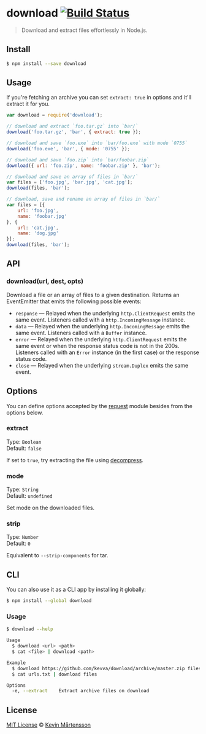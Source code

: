 # download [![Build Status](https://secure.travis-ci.org/kevva/download.png?branch=master)](http://travis-ci.org/kevva/download)

> Download and extract files effortlessly in Node.js.

## Install

```bash
$ npm install --save download
```

## Usage

If you're fetching an archive you can set `extract: true` in options and
it'll extract it for you.

```js
var download = require('download');

// download and extract `foo.tar.gz` into `bar/`
download('foo.tar.gz', 'bar', { extract: true });

// download and save `foo.exe` into `bar/foo.exe` with mode `0755`
download('foo.exe', 'bar', { mode: '0755' });

// download and save `foo.zip` into `bar/foobar.zip`
download({ url: 'foo.zip', name: 'foobar.zip' }, 'bar');

// download and save an array of files in `bar/`
var files = ['foo.jpg', 'bar.jpg', 'cat.jpg'];
download(files, 'bar');

// download, save and rename an array of files in `bar/`
var files = [{
    url: 'foo.jpg',
    name: 'foobar.jpg'
}, {
    url: 'cat.jpg',
    name: 'dog.jpg'
}];
download(files, 'bar');
```

## API

### download(url, dest, opts)

Download a file or an array of files to a given destination. Returns an EventEmitter
that emits the following possible events:

* `response` — Relayed when the underlying `http.ClientRequest` emits the same
event. Listeners called with a `http.IncomingMessage` instance.
* `data` — Relayed when the underlying `http.IncomingMessage` emits the same
event. Listeners called with a `Buffer` instance.
* `error` — Relayed when the underlying `http.ClientRequest` emits the same event
or when the response status code is not in the 200s. Listeners called with an
`Error` instance (in the first case) or the response status code.
* `close` — Relayed when the underlying `stream.Duplex` emits the same event.

## Options

You can define options accepted by the [request](https://github.com/mikeal/request/) module besides from the options below.

### extract

Type: `Boolean`  
Default: `false`

If set to `true`, try extracting the file using [decompress](https://github.com/kevva/decompress/).

### mode

Type: `String`  
Default: `undefined`

Set mode on the downloaded files.

### strip

Type: `Number`  
Default: `0`

Equivalent to `--strip-components` for tar.

## CLI

You can also use it as a CLI app by installing it globally:

```bash
$ npm install --global download
```

### Usage

```bash
$ download --help

Usage
  $ download <url> <path>
  $ cat <file> | download <path>

Example
  $ download https://github.com/kevva/download/archive/master.zip files
  $ cat urls.txt | download files

Options
  -e, --extract    Extract archive files on download
```

## License

[MIT License](http://en.wikipedia.org/wiki/MIT_License) © [Kevin Mårtensson](http://kevinmartensson.com)
